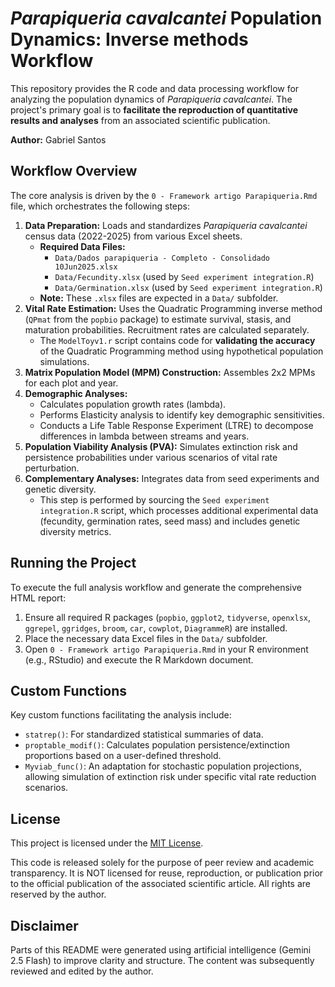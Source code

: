 # *Parapiqueria cavalcantei* Population Dynamics: Inverse methods Workflow

This repository provides the R code and data processing workflow for analyzing the population dynamics of *Parapiqueria cavalcantei*. The project's primary goal is to **facilitate the reproduction of quantitative results and analyses** from an associated scientific publication.

**Author:** Gabriel Santos

<!-- # **Citing This Work**                                                                                              
If you use this code or derived methodologies, please cite the corresponding scientific article.      
**[ACTION: Update this section with the full publication details once your article is peer-reviewed and published.]** -->

## Workflow Overview

The core analysis is driven by the `0 - Framework artigo Parapiqueria.Rmd` file, which orchestrates the following steps:

1.  **Data Preparation:** Loads and standardizes *Parapiqueria cavalcantei* census data (2022-2025) from various Excel sheets.
    -   **Required Data Files:**
        -   `Data/Dados parapiqueria - Completo - Consolidado 10Jun2025.xlsx`
        -   `Data/Fecundity.xlsx` (used by `Seed experiment integration.R`)
        -   `Data/Germination.xlsx` (used by `Seed experiment integration.R`)
    -   **Note:** These `.xlsx` files are expected in a `Data/` subfolder.
2.  **Vital Rate Estimation:** Uses the Quadratic Programming inverse method (`QPmat` from the `popbio` package) to estimate survival, stasis, and maturation probabilities. Recruitment rates are calculated separately.
    -   The `ModelToyv1.r` script contains code for **validating the accuracy** of the Quadratic Programming method using hypothetical population simulations.
3.  **Matrix Population Model (MPM) Construction:** Assembles 2x2 MPMs for each plot and year.
4.  **Demographic Analyses:**
    -   Calculates population growth rates (lambda).
    -   Performs Elasticity analysis to identify key demographic sensitivities.
    -   Conducts a Life Table Response Experiment (LTRE) to decompose differences in lambda between streams and years.
5.  **Population Viability Analysis (PVA):** Simulates extinction risk and persistence probabilities under various scenarios of vital rate perturbation.
6.  **Complementary Analyses:** Integrates data from seed experiments and genetic diversity.
    -   This step is performed by sourcing the `Seed experiment integration.R` script, which processes additional experimental data (fecundity, germination rates, seed mass) and includes genetic diversity metrics.

## Running the Project

To execute the full analysis workflow and generate the comprehensive HTML report:

1.  Ensure all required R packages (`popbio`, `ggplot2`, `tidyverse`, `openxlsx`, `ggrepel`, `ggridges`, `broom`, `car`, `cowplot`, `DiagrammeR`) are installed.
2.  Place the necessary data Excel files in the `Data/` subfolder.
3.  Open `0 - Framework artigo Parapiqueria.Rmd` in your R environment (e.g., RStudio) and execute the R Markdown document.

## Custom Functions

Key custom functions facilitating the analysis include:

-   `statrep()`: For standardized statistical summaries of data.
-   `proptable_modif()`: Calculates population persistence/extinction proportions based on a user-defined threshold.
-   `Myviab_func()`: An adaptation for stochastic population projections, allowing simulation of extinction risk under specific vital rate reduction scenarios.

## License

This project is licensed under the [MIT License](LICENSE).

This code is released solely for the purpose of peer review and academic transparency. It is NOT licensed for reuse, reproduction, or publication prior to the official publication of the associated scientific article. All rights are reserved by the author.

## Disclaimer

Parts of this README were generated using artificial intelligence (Gemini 2.5 Flash) to improve clarity and structure. The content was subsequently reviewed and edited by the author.
